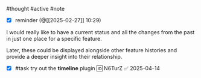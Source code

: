 #thought #active #note 

- [x] reminder (@[[2025-02-27]] 10:29)

I would really like to have a current status and all the changes from the past in just one place for a specific feature.

Later, these could be displayed alongside other feature histories and provide a deeper insight into their relationship.

- [x] #task try out the **timeline** plugin 🆔 N6TurZ ✅ 2025-04-14